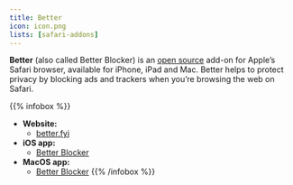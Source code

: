 ```yaml
---
title: Better
icon: icon.png
lists: [safari-addons]
---
```


**Better** (also called Better Blocker) is an [open source][1] add-on for Apple’s Safari browser, available for iPhone, iPad and Mac. Better helps to protect privacy by blocking ads and trackers when you’re browsing the web on Safari.

{{% infobox %}}
- **Website:**
    - [better.fyi](https://better.fyi)
- **iOS app:**
    - [Better Blocker](https://apps.apple.com/app/better-by-ind-ie/id1080964978)
- **MacOS app:** 
    - [Better Blocker](https://apps.apple.com/app/better/id1121192229)
{{% /infobox %}}

[1]: https://web.archive.org/web/20180904102804/https://switching.social/what-is-open-source-software/
